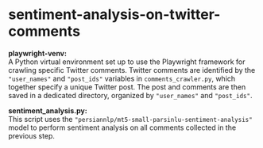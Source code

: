 # sentiment-analysis-on-twitter-comments
**playwright-venv:**  
A Python virtual environment set up to use the Playwright framework for crawling specific Twitter comments. Twitter comments are identified by the `"user_names"` and `"post_ids"` variables in `comments_crawler.py`, which together specify a unique Twitter post. The post and comments are then saved in a dedicated directory, organized by `"user_names"` and `"post_ids"`.

**sentiment_analysis.py:**  
This script uses the `"persiannlp/mt5-small-parsinlu-sentiment-analysis"` model to perform sentiment analysis on all comments collected in the previous step.
